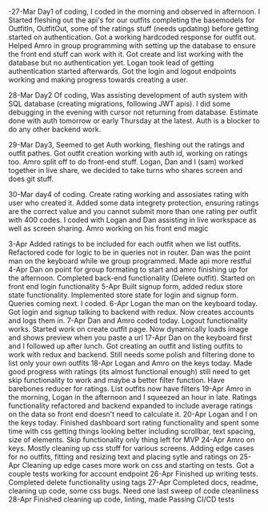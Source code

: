 -27-Mar	Day1 of coding, I coded in the morning and observed in afternoon. I Started fleshing out the api's for our outfits completing the basemodels for OutfitIn, OutfitOut, some of the ratings stuff (needs updating) before getting started on authentication. Got a working hardcoded response for outfit out. Helped Amro in group programming with setting up the database to ensure the front end stuff can work with it. Got create and list working with the database but no authentication yet. Logan took lead of getting authentication started afterwards. Got the login and logout endpoints working and making progress towards creating a user.

28-Mar	Day2 Of coding, Was assisting development of auth system with SQL database (creating migrations, following JWT apis). I did some debugging in the evening with cursor not returning from database. Estimate done with auth tomorrow or early Thursday at the latest. Auth is a blocker to do any other backend work.

29-Mar	Day3, Seemed to get Auth working, fleshing out the ratings and outfit pathes. Got outfit creation working with auth id, working on ratings too. Amro split off to do front-end stuff. Logan, Dan and I (sam) worked together in live share, we decided to take turns who shares screen and does git stuff.

30-Mar	day4 of coding. Create rating working and assosiates rating with user who created it. Added some data integrety protection, ensuring ratings are the correct value and you cannot submit more than one rating per outfit with 400 codes. I coded with Logan and Dan assisting in live workspace as well as screen sharing. Amro working on his front end magic

3-Apr	Added ratings to be included for each outfit when we list outfits. Refactored code for logic to be in queries not in router. Dan was the point man on the keyboard while we group programmed. Made api more restful
4-Apr	Dan on point for group formating to start and amro finishing up for the afternoon. Completed back-end functionality (Delete outfit). Started on front end login functionality
5-Apr	Built signup form, added redux store state functionality. Implemented store state for  login and signup form. Queries coming next. I coded.
6-Apr	Logan the man on the keyboard today. Got login and signup talking to backend with redux. Now creates accounts and logs them in.
7-Apr	Dan and Amro coded today. Logout functionality works. Started work on create outfit page. Now dynamically loads image and shows preview when you paste a url
17-Apr	Dan on the keyboard first and I followed up after lunch. Got creating an outfit and listing outfits to work with redux and backend. Still needs some polish and filtering done to list only your own outfits
18-Apr	Logan and Amro on the keys today. Made good progress with ratings (its almost functional enough) still need to get skip functionality to work and maybe a better filter function. Have barebones reducer for ratings. List outfits now have filters
19-Apr	Amro in the morning, Logan in the afternoon and I squeezed an hour in late. Ratings functionality refactored and backend expanded to include average ratings on the data so front end doesn't need to calculate it.
20-Apr	Logan and I on the keys today. Finished dashboard sort rating functionality and spent some time with css getting things looking better including scrollbar, text spacing, size of elements. Skip functionality only thing left for MVP
24-Apr	Amro on keys. Mostly cleaning up css stuff for various screens. Adding edge cases for no outfits, fitting and resizing text and placing sytle and ratings on
25-Apr	Cleaning up edge cases more work on css and starting on tests. Got a couple tests working for account endpoint
26-Apr	Finished up writing tests. Completed delete functionality using tags
27-Apr	Completed docs, readme, cleaning up code, some css bugs. Need one last sweep of code cleanliness
28-Apr	Finished cleaning up code, linting, made Passing CI/CD tests
